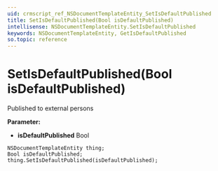 ```yaml
---
uid: crmscript_ref_NSDocumentTemplateEntity_SetIsDefaultPublished
title: SetIsDefaultPublished(Bool isDefaultPublished)
intellisense: NSDocumentTemplateEntity.SetIsDefaultPublished
keywords: NSDocumentTemplateEntity, GetIsDefaultPublished
so.topic: reference
---
```


# SetIsDefaultPublished(Bool isDefaultPublished)

Published to external persons

**Parameter:** 
 - **isDefaultPublished** Bool

```crmscript
NSDocumentTemplateEntity thing;
Bool isDefaultPublished;
thing.SetIsDefaultPublished(isDefaultPublished);
```

